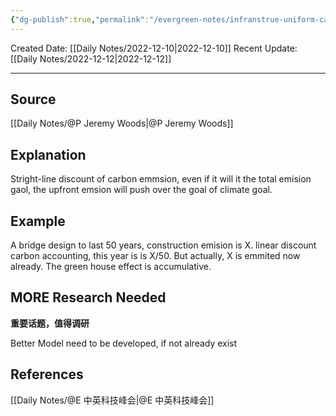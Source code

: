 ```yaml
---
{"dg-publish":true,"permalink":"/evergreen-notes/infranstrue-uniform-carbon-accounting-discount-is-misleading/"}
---
```



Created Date: [[Daily Notes/2022-12-10\|2022-12-10]]
Recent Update:  [[Daily Notes/2022-12-12\|2022-12-12]]

---

## Source
[[Daily Notes/@P Jeremy Woods\|@P Jeremy Woods]]

## Explanation
Stright-line discount of carbon emmsion, even if it will it the total emision gaol, the upfront emsion will push over the goal of climate goal.

## Example
A bridge design to last 50 years, construction emision is X. linear discount carbon accounting, this year is is X/50. But actually, X is emmited now already. The green house effect is accumulative. 

## MORE Research Needed
**重要话题，值得调研**

Better Model need to be developed, if not already exist



## References
[[Daily Notes/@E 中英科技峰会\|@E 中英科技峰会]]